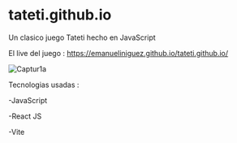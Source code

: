 # tateti.github.io
Un clasico juego Tateti hecho en JavaScript 

El live del juego : https://emanueliniguez.github.io/tateti.github.io/

![Captur1a](https://github.com/EmanuelIniguez/tateti.github.io/assets/84642858/f7113567-365a-48df-bdb6-b1516f0db1bc)  

Tecnologias usadas : 

-JavaScript 

-React JS 

-Vite
